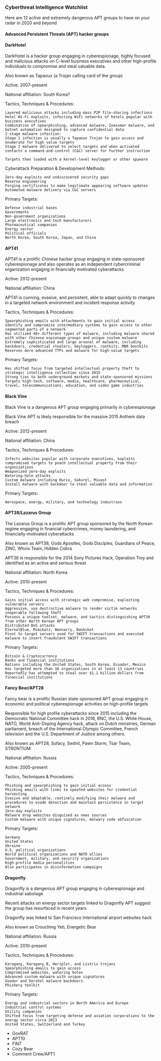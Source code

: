### Cyberthreat Intelligence Watchlist

Here are 12 active and extremely dangerous APT groups to have on your radar in 2020 and beyond

#### Advanced Persistent Threats (APT) hacker groups

#### DarkHotel 

DarkHotel is a hacker group engaging in cyberespionage, highly focused and malicious attacks on C-level business executives and other high-profile individuals to compromise and steal valuable data.

Also known as Tapaoux (a Trojan calling card of the group)

Active:  2007-present

National affiliation:  South Korea?

Tactics, Techniques & Procedures:
```
Layered malicious attacks including mass P2P file-sharing infections
Hotel Wi-Fi exploits, infecting WiFi networks of hotels popular with business executives
Combination of spearphishing, advanced malware, Inexsmar malware, and botnet automation designed to capture confidential data
2-stage malware infection:
Stage 1 infection is usually a Tapaoux Trojan to gain access and enumerate for high value targets
Stage 2 malware delivered to select targets and when activated contacts a command-and-control (C&C) server for further instruction

Targets then loaded with a kernel-level keylogger or other spyware
```

Cyberattack Preparation & Development Methods:
```
Zero-day exploits and undiscovered security gaps
Reverse engineering
Forging certificates to make legitimate appearing software updates
Automated malware delivery via C&C servers
```

Primary Targets:
``` 
Defense industrial bases 
Governments
Non-government organizations 
Large electronics and tech manufacturers
Pharmaceutical companies
Energy sector
Political officials
North Korea, South Korea, Japan, and China
```

#### APT41

APT41 is a prolific Chinese hacker group engaging in state-sponsored cyberespionage and also operates as an independent cybercriminal organization engaging in financially motivated cyberattacks

Active:  2012-present

National affiliation:  China

APT41 is cunning, evasive, and persistent, able to adapt quickly to changes in a targeted network environment and incident response activity

Tactics, Techniques & Procedures:
```
Spearphishing emails with attachments to gain initial access 
Identify and compromise intermediary systems to gain access to other segmented parts of a network
Has utilized 46+ different types of malware, including malware shared with other Chinese espionage groups and unique custom malware
Extremely sophisticated and large arsenal of malware, including backdoors, credential stealers, keyloggers, rootkits, MBR bootkits
Reserves more advanced TTPs and malware for high-value targets
```

Primary Targets:
``` 
Has shifted focus from targeted intellectual property theft to strategic intelligence collection since 2015
Strong ties to both underground markets and state-sponsored missions
Targets high-tech, software, media, healthcare, pharmaceutical, travel, telecommunications, education, and video game industries
```

#### Black Vine

Black Vine is a dangerous APT group engaging primarily in cyberespionage

Black Vine APT is likely responsible for the massive 2015 Anthem data breach 

Active:  2012-present

National affiliation:  China

Tactics, Techniques & Procedures:
```
Infects websites popular with corporate executives, exploits compromised targets to poach intellectual property from their organizations
Weaponized zero-day exploits
Watering-hole attacks
Custom malware including Hurix, Sakurel, Mivast
Install malware with backdoor to steal valuable data and information
```

Primary Targets:
```
Aerospace, energy, military, and technology industries
```

#### APT38/Lazarus Group

The Lazarus Group is a prolific APT group sponsored by the North Korean regime engaging in financial cybercrimes, money laundering, and financially-motivated cyberattacks

Also known as APT38, Gods Apostles, Gods Disciples, Guardians of Peace, ZINC, Whois Team, Hidden Cobra

APT38 is responsible for the 2014 Sony Pictures Hack, Operation Troy and identified as an active and serious threat

National affiliation:  North Korea

Active:  2010-present

Tactics, Techniques & Procedures:
```
Gains initial access with strategic web compromise, exploiting vulnerable servers
Aggressive, use destructive malware to render victim networks inoperable following theft
Possess a unique toolset, malware, and tactics distinguishing APT38 from other North Korean APT groups
Distributed DoS attacks 
EternalBlue, Mimikatz, Wannacry, Bankshot
Pivot to target servers used for SWIFT transactions and executed malware to insert fraudulent SWIFT transactions
```

Primary Targets:
```
Bitcoin & Cryptocurrency
Banks and financial institutions
Nations including the United States, South Korea, Ecuador, Mexico
Has targeted more than 16 organizations in at least 13 countries
Reportedly has attempted to steal over $1.1 billion dollars from financial institutions
```

#### Fancy Bear/APT28

Fancy bear is a prolific Russian state-sponsored APT group engaging in economic and political cyberespionage activities on high-profile targets  

Responsible for high profile cyberattacks since 2015 including the Democratic National Committee hack in 2016, RNC, the U.S. White House, NATO, World Anti-Doping Agency hack, attack on Dutch ministries, German parliament, breach of the International Olympic Committee, French television and the U.S. Department of Justice among others.

Also known as APT28, Sofacy, Sednit, Pawn Storm, Tsar Team, STRONTIUM

National affiliation:  Russia

Active:  2005-present

Tactics, Techniques & Procedures:
```
Phishing and spearphishing to gain initial access
Phishing emails with links to spoofed websites for credential harvesting
Evasive and adaptable, routinely modifying their malware and procedures to evade detection and maintain persistence in target network
Zero-day exploits
Malware drop websites disguised as news sources
Custom malware with unique signatures, malwary code obfuscation
```

Primary Targets:
```
Germany
United States
Ukraine
U.S. political organizations
World political organizations and NATO allies
Government, military, and security organizations
High-profile media personalities
Also participates in disinformation campaigns
```

#### Dragonfly

Dragonfly is a dangerous APT group engaging in cyberespionage and industrial sabotage

Recent attacks on energy sector targets linked to Dragonfly APT suggest the group has resurfaced in recent years 

Dragonfly was linked to San Francisco International airport websites hack

Also known as Crouching Yeti, Energetic Bear

National affiliation:  Russia

Active:  2010-present

Tactics, Techniques & Procedures:
```
Karagany, Karagany.B, Heriplor, and Listrix trojans
Spearphishing emails to gain access 
Compromised websites, watering holes
Advanced custom malware with unique signatures
Goodor and Dorshel malware backdoors
Phishery toolkit
```

Primary Targets:
```
Energy and industrial sectors in North America and Europe
Industrial control systems
Utility companies
Shifted focus from targeting defense and aviation corporations to the energy sector circa 2013
United States, Switzerland and Turkey
```

- GovRAT
- APT10
- FIN7
- Cozy Bear
- Comment Crew/APT1
